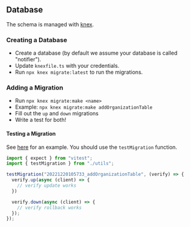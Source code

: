## Database

The schema is managed with [knex](https://knexjs.org).

### Creating a Database

- Create a database (by default we assume your database is called "notifier").
- Update `knexfile.ts` with your credentials.
- Run `npx knex migrate:latest` to run the migrations.

### Adding a Migration

- Run `npx knex migrate:make <name>`
- Example: `npx knex migrate:make addOrganizationTable`
- Fill out the `up` and `down` migrations
- Write a test for both!

#### Testing a Migration

See [here](./test/migrations/20221220105733_addOrganizationTable.spec.ts) for an example. You should use the `testMigration` function.

```ts
import { expect } from "vitest";
import { testMigration } from "./utils";

testMigration("20221220105733_addOrganizationTable", (verify) => {
  verify.up(async (client) => {
    // verify update works
  })

  verify.down(async (client) => {
    // verify rollback works
  });
});
```

